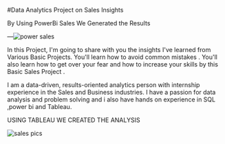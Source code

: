 #Data Analytics Project on Sales Insights

By Using PowerBi Sales We Generated  the Results

—![power sales](https://user-images.githubusercontent.com/114387483/202376555-335aa994-f7cb-4cde-bc54-6bcab11da9c6.PNG)


In this Project, I'm going to share with you the insights I've learned from Various Basic Projects. You'll learn how to avoid common mistakes . You'll also learn how to get over your fear  and how to increase your skills by this Basic Sales Project .

I am a data-driven, results-oriented analytics person with  internship experience in the Sales and  Business industries. I have a passion for data analysis and problem solving and i also have hands on experience in SQL ,power bi and Tableau.

USING TABLEAU WE CREATED THE ANALYSIS 

![sales pics](https://user-images.githubusercontent.com/114387483/202376839-a18c3bf9-266f-4fc4-b9ed-aa040f753323.PNG)
